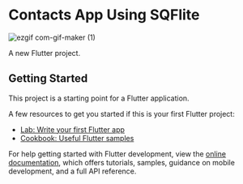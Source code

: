 # Contacts App Using SQFlite
![ezgif com-gif-maker (1)](https://user-images.githubusercontent.com/81623956/202219436-42eec7a7-ae3f-4454-b101-549938334dde.gif)

A new Flutter project.

## Getting Started

This project is a starting point for a Flutter application.

A few resources to get you started if this is your first Flutter project:

- [Lab: Write your first Flutter app](https://docs.flutter.dev/get-started/codelab)
- [Cookbook: Useful Flutter samples](https://docs.flutter.dev/cookbook)

For help getting started with Flutter development, view the
[online documentation](https://docs.flutter.dev/), which offers tutorials,
samples, guidance on mobile development, and a full API reference.
